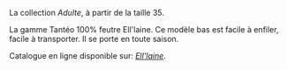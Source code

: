 La collection *Adulte*, à partir de la taille 35. 


La gamme Tantéo 100% feutre Ell'laine. Ce modèle bas est facile à enfiler, facile à transporter. Il se porte en toute saison.

Catalogue en ligne disponible sur:
[*Ell'laine*](/www.ell-laine.com/).

